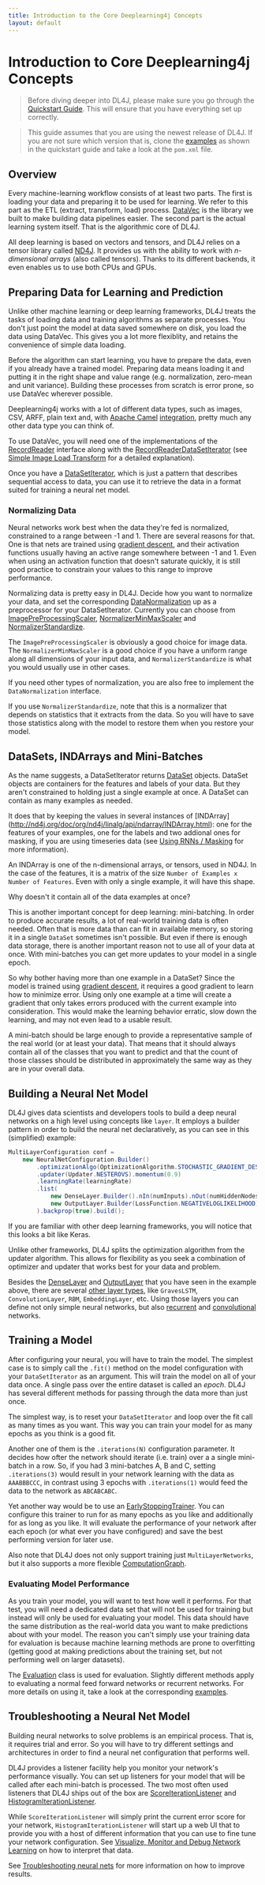 ```yaml
---
title: Introduction to the Core Deeplearning4j Concepts
layout: default
---
```


# Introduction to Core Deeplearning4j Concepts

> Before diving deeper into DL4J, please make sure you go through the 
> [Quickstart Guide](http://deeplearning4j.org/quickstart). This will ensure 
> that you have everything set up correctly.

> This guide assumes that you are using the newest release of DL4J. If you are
> not sure which version that is, clone the [examples](https://github.com/deeplearning4j/dl4j-examples)
> as shown in the quickstart guide and take a look at the `pom.xml` file.


## Overview

Every machine-learning workflow consists of at least two parts. The first is loading your data and preparing it to be used for learning. We refer to this part as the ETL (extract, transform, load) process. [DataVec](http://deeplearning4j.org/simple-image-load-transform) is the library we built to make building data pipelines easier. The second part is the actual learning system itself. That is the algorithmic core of DL4J. 

All deep learning is based on vectors and tensors, and DL4J relies on a tensor library called [ND4J](http://nd4j.org/). It provides us with the ability to work with *n-dimensional arrays* (also called tensors). Thanks to its different backends, it even enables us to use both CPUs and GPUs.  

## Preparing Data for Learning and Prediction

Unlike other machine learning or deep learning frameworks, DL4J treats the tasks of loading data and training algorithms as separate processes. You don't just point the model at data saved somewhere on disk, you load the data using DataVec. This gives you a lot more flexiblity, and retains the convenience of simple data loading. 

Before the algorithm can start learning, you have to prepare the data, even if you already have a trained model. Preparing data means loading it and putting it in the right shape and value range (e.g. normalization, zero-mean and unit variance). Building these processes from scratch is error prone, so use DataVec wherever possible.

Deeplearning4j works with a lot of different data types, such as images, CSV, ARFF, plain text and, with [Apache Camel](https://camel.apache.org/) [integration](https://github.com/deeplearning4j/DataVec/tree/master/datavec-camel), pretty much any other data type you can think of.

To use DataVec, you will need one of the implementations of the [RecordReader](http://deeplearning4j.org/datavecdoc/org/datavec/api/records/reader/RecordReader.html) interface along with the [RecordReaderDataSetIterator](http://deeplearning4j.org/doc/org/deeplearning4j/datasets/datavec/RecordReaderDataSetIterator.html) (see [Simple Image Load Transform](http://deeplearning4j.org/simple-image-load-transform) for a detailed explanation).

Once you have a [DataSetIterator](http://deeplearning4j.org/doc/org/deeplearning4j/datasets/iterator/DataSetIterator.html), which is just a pattern that describes sequential access to data, you can use it to retrieve the data in a format suited for training a neural net model.

### Normalizing Data

Neural networks work best when the data they're fed is normalized, constrained to a range between -1 and 1. There are several reasons for that. One is that nets are trained using [gradient descent](https://en.wikipedia.org/wiki/Gradient_descent), and their activation functions usually having an active range somewhere between -1 and 1. Even when using an activation function that doesn't saturate quickly, it is still good practice to constrain your values to this range to improve performance.

Normalizing data is pretty easy in DL4J. Decide how you want to normalize your data, and set the corresponding [DataNormalization](http://nd4j.org/doc/org/nd4j/linalg/dataset/api/preprocessor/DataNormalization.html) up as a preprocessor for your DataSetIterator. Currently you can choose from [ImagePreProcessingScaler](http://nd4j.org/doc/org/nd4j/linalg/dataset/api/preprocessor/ImagePreProcessingScaler.html), [NormalizerMinMaxScaler](http://nd4j.org/doc/org/nd4j/linalg/dataset/api/preprocessor/NormalizerMinMaxScaler.html) and [NormalizerStandardize](http://nd4j.org/doc/org/nd4j/linalg/dataset/api/preprocessor/NormalizerStandardize.html). 

The `ImagePreProcessingScaler` is obviously a good choice for image data. The `NormalizerMinMaxScaler` is a good choice if you have a uniform range along all dimensions of your input data, and `NormalizerStandardize` is what you would usually use in other cases.

If you need other types of normalization, you are also free to implement the `DataNormalization` interface.

If you use `NormalizerStandardize`, note that this is a normalizer that depends on statistics that it extracts from the data. So you will have to save those statistics along with the model to restore them when you restore your model.

## DataSets, INDArrays and Mini-Batches

As the name suggests, a DataSetIterator returns [DataSet](http://nd4j.org/doc/org/nd4j/linalg/dataset/DataSet.html) objects. DataSet objects are containers for the features and labels of your data. But they aren't constrained to holding just a single example at once. A DataSet can contain as many examples as needed.

It does that by keeping the values in several instances of [INDArray] (http://nd4j.org/doc/org/nd4j/linalg/api/ndarray/INDArray.html): one for the features of your examples, one for the labels and two addional ones for masking, if you are using timeseries data (see [Using RNNs / Masking](http://deeplearning4j.org/usingrnns#masking) for more information). 

An INDArray is one of the n-dimensional arrays, or tensors, used in ND4J. In the case of the features, it is a matrix of the size `Number of Examples x Number of Features`. Even with only a single example, it will have this shape.

Why doesn't it contain all of the data examples at once? 

This is another important concept for deep learning: mini-batching. In order to produce accurate results, a lot of real-world training data is often needed. Often that is more data than can fit in available memory, so storing it in a single `DataSet` sometimes isn't possible. But even if there is enough data storage, there is another important reason not to use all of your data at once. With mini-batches you can get more updates to your model in a single epoch.

So why bother having more than one example in a DataSet? Since the model is trained using [gradient descent](https://en.wikipedia.org/wiki/Gradient_descent), it requires a good gradient to learn how to minimize error. Using only one example at a time will create a gradient that only takes errors produced with the current example into consideration. This would make the learning behavior erratic, slow down the learning, and may not even lead to a usable result.

A mini-batch should be large enough to provide a representative sample of the real world (or at least your data). That means that it should always contain all of the classes that you want to predict and that the count of those classes should be distributed in approximately the same way as they are in your overall data.

## Building a Neural Net Model

DL4J gives data scientists and developers tools to build a deep neural networks on a high level using concepts like `layer`. It employs a builder pattern in order to build the neural net declaratively, as you can see in this (simplified) example:

~~~ java
MultiLayerConfiguration conf = 
	new NeuralNetConfiguration.Builder()
		.optimizationAlgo(OptimizationAlgorithm.STOCHASTIC_GRADIENT_DESCENT)
		.updater(Updater.NESTEROVS).momentum(0.9)
		.learningRate(learningRate)
		.list(
			new DenseLayer.Builder().nIn(numInputs).nOut(numHiddenNodes).activation("relu").build(),
			new OutputLayer.Builder(LossFunction.NEGATIVELOGLIKELIHOOD).activation("softmax").nIn(numHiddenNodes).nOut(numOutputs).build()
		).backprop(true).build();
~~~

If you are familiar with other deep learning frameworks, you will notice that this looks a bit like Keras.

Unlike other frameworks, DL4J splits the optimization algorithm from the updater algorithm. This allows for flexibility as you seek a combination of optimizer and updater that works best for your data and problem.

Besides the [DenseLayer](http://deeplearning4j.org/doc/org/deeplearning4j/nn/conf/layers/DenseLayer.html)
and [OutputLayer](http://deeplearning4j.org/doc/org/deeplearning4j/nn/conf/layers/OutputLayer.html)
that you have seen in the example above, there are several [other layer types](http://deeplearning4j.org/doc/org/deeplearning4j/nn/conf/layers/package-summary.html), like `GravesLSTM`, `ConvolutionLayer`, `RBM`, `EmbeddingLayer`, etc. Using those layers you can define not only simple neural networks, but also [recurrent](http://deeplearning4j.org/usingrnns) and [convolutional](http://deeplearning4j.org/convolutionalnets) networks. 

## Training a Model

After configuring your neural, you will have to train the model. The simplest case is to simply call the `.fit()` method on the model configuration with your `DataSetIterator` as an argument. This will train the model on all of your data
once. A single pass over the entire dataset is called an *epoch*. DL4J has several different methods for passing through the data more than just once.

The simplest way, is to reset your `DataSetIterator` and loop over the fit call as many times as you want. This way you can train your model for as many epochs as you think is a good fit.

Another one of them is the `.iterations(N)` configuration parameter. It decides
how ofter the network should iterate (i.e. train) over a a single mini-batch in
a row. So, if you had 3 mini-batches A, B and C, setting `.iterations(3)` would
result in your network learning with the data as `AAABBBCCC`, in contrast using
3 epochs with `.iterations(1)` would feed the data to the network as `ABCABCABC`.

Yet another way would be to use an [EarlyStoppingTrainer](http://deeplearning4j.org/doc/org/deeplearning4j/earlystopping/trainer/EarlyStoppingTrainer.html). 
You can configure this trainer to run for as many epochs as you like and
additionally for as long as you like. It will evaluate the performance of your
network after each epoch (or what ever you have configured) and save the best
performing version for later use. 

Also note that DL4J does not only support training just `MultiLayerNetworks`, but it also supports a more flexible [ComputationGraph](http://deeplearning4j.org/compgraph).

### Evaluating Model Performance

As you train your model, you will want to test how well it performs. For that test, you will need a dedicated data set that will not be used for training but instead will only be used for evaluating your model. This data should have the same distribution as the real-world data you want to make predictions about with your model. The reason you can't simply use your training data for evaluation is because machine learning methods are prone to overfitting (getting good at making predictions about the training set, but not performing well on larger datasets).

The [Evaluation](http://deeplearning4j.org/doc/org/deeplearning4j/eval/Evaluation.html)
class is used for evaluation. Slightly different methods apply to evaluating a normal feed forward networks or recurrent networks. For more details on using it, take a look at the corresponding [examples](https://github.com/deeplearning4j/dl4j-examples).

## Troubleshooting a Neural Net Model

Building neural networks to solve problems is an empirical process. That is, it requires trial and error. So you will have to try different settings and architectures in order to find a neural net configuration that performs well.

DL4J provides a listener facility help you monitor your network's performance visually. You can set up listeners for your model that will be called after each mini-batch is processed. The two most often used listeners that DL4J ships out of the box are [ScoreIterationListener](http://deeplearning4j.org/doc/org/deeplearning4j/optimize/listeners/ScoreIterationListener.html)
and [HistogramIterationListener](http://deeplearning4j.org/doc/org/deeplearning4j/ui/weights/HistogramIterationListener.html). 

While `ScoreIterationListener` will simply print the current error score for your network, `HistogramIterationListener` will start up a web UI that to provide you with a host of different information that you can use to fine tune your network configuration. See [Visualize, Monitor and Debug Network Learning](http://deeplearning4j.org/visualization) on how to interpret that data.

See [Troubleshooting neural nets](http://deeplearning4j.org/troubleshootingneuralnets) for more information on how to improve results.
